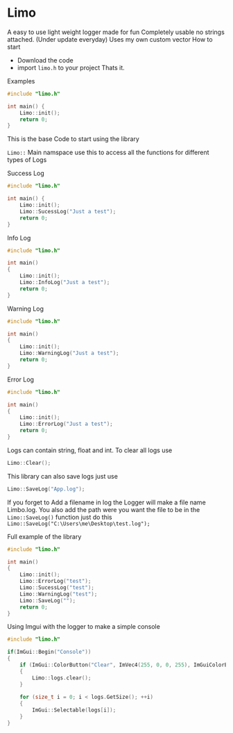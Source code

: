 # Limo
A easy to use light weight logger made for fun
Completely usable no strings attached.
(Under update everyday)
Uses my own custom vector
How to start
* Download the code
* import ```limo.h``` to your project
Thats it.

Examples

```cpp
#include "limo.h"

int main() {
    Limo::init();
    return 0;
}
```
This is the base Code to start using the library

```Limo::``` Main namspace use this to access all the functions for different types of Logs

Success Log

```cpp
#include "limo.h"

int main() {
    Limo::init();
    Limo::SucessLog("Just a test");
    return 0;
}
```

Info Log

```cpp
#include "limo.h"

int main()
{
    Limo::init();
    Limo::InfoLog("Just a test");
    return 0;
}
```

Warning Log

```cpp
#include "limo.h"

int main()
{
    Limo::init();
    Limo::WarningLog("Just a test");
    return 0;
}
```

Error Log

```cpp
#include "limo.h"

int main()
{
    Limo::init();
    Limo::ErrorLog("Just a test");
    return 0;
}
```
Logs can contain string, float and int.
To clear all logs use 
```cpp
Limo::Clear();
```
This library can also save logs just use

```cpp
Limo::SaveLog("App.log");
```
If you forget to Add a filename in log the Logger will make a file name Limbo.log.
You also add the path were you want the file to be in the ```Limo::SaveLog()``` function just do this
```Limo::SaveLog("C:\Users\me\Desktop\test.log");```


Full example of the library

```cpp
#include "limo.h"

int main()
{
    Limo::init();
    Limo::ErrorLog("test");
    Limo::SucessLog("test");
    Limo::WarningLog("test");
    Limo::SaveLog("");
    return 0;
}
```
Using Imgui with the logger to make a simple console

```cpp
#include "limo.h"

if(ImGui::Begin("Console"))
{
    if (ImGui::ColorButton("Clear", ImVec4(255, 0, 0, 255), ImGuiColorEditFlags_NoTooltip) && Limo::logs.size() >= 0)
    {
        Limo::logs.clear();
    }
           
    for (size_t i = 0; i < logs.GetSize(); ++i)
    {
        ImGui::Selectable(logs[i]);
    }
}
```

